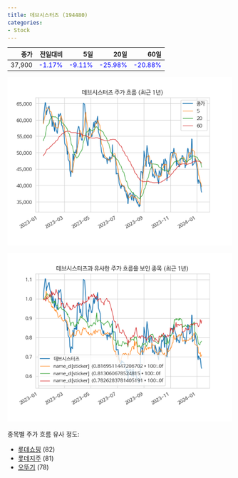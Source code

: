 ```yaml
---
title: 데브시스터즈 (194480)
categories:
- Stock
---
```


|종가|전일대비|5일|20일|60일|
|---:|-------:|--:|---:|---:|
|37,900|<span style="color: blue">-1.17%</span>|<span style="color: blue">-9.11%</span>|<span style="color: blue">-25.98%</span>|<span style="color: blue">-20.88%</span>|


<!-- more -->

![194480](/assets/images/stock/194480.png)

![194480](/assets/images/stock/194480_sim.png)

종목별 주가 흐름 유사 정도:
- [롯데쇼핑](/stock/023530/) (82)
- [롯데지주](/stock/004990/) (81)
- [오뚜기](/stock/007310/) (78)